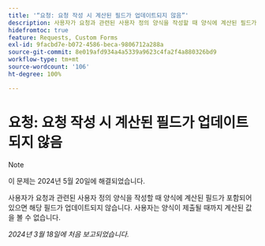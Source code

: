 ```yaml
---
title: '“요청: 요청 작성 시 계산된 필드가 업데이트되지 않음”'
description: 사용자가 요청과 관련된 사용자 정의 양식을 작성할 때 양식에 계산된 필드가 포함되어 있으면 해당 필드가 업데이트되지 않습니다. 사용자는 양식이 제출될 때까지 계산된 값을 볼 수 없습니다.
hidefromtoc: true
feature: Requests, Custom Forms
exl-id: 9facbd7e-b072-4586-beca-9806712a288a
source-git-commit: 8e019afd934a4a5339a9623c4fa2f4a880326bd9
workflow-type: tm+mt
source-wordcount: '106'
ht-degree: 100%

---
```


# 요청: 요청 작성 시 계산된 필드가 업데이트되지 않음

>[!NOTE]
>
>이 문제는 2024년 5월 20일에 해결되었습니다.

사용자가 요청과 관련된 사용자 정의 양식을 작성할 때 양식에 계산된 필드가 포함되어 있으면 해당 필드가 업데이트되지 않습니다. 사용자는 양식이 제출될 때까지 계산된 값을 볼 수 없습니다.

_2024년 3월 18일에 처음 보고되었습니다._

